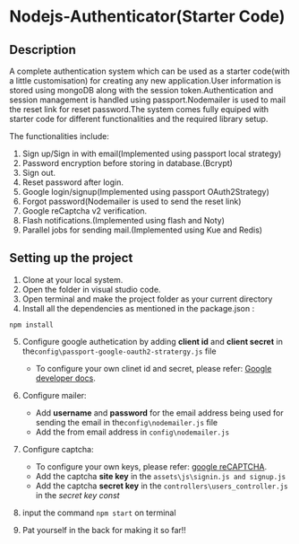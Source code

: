 # Nodejs-Authenticator(Starter Code)

## Description

A complete authentication system which can be used as a starter code(with a little customisation) for creating any
new application.User information is stored using mongoDB along with the session token.Authentication and session management is handled using passport.Nodemailer is used to mail the reset link for reset password.The system comes fully equiped with starter code for different functionalities and the required library setup.

The functionalities include:
1. Sign up/Sign in with email(Implemented using passport local strategy)
2. Password encryption before storing in database.(Bcrypt)
3. Sign out.
4. Reset password after login.
5. Google login/signup(Implemented using passport OAuth2Strategy)
6. Forgot password(Nodemailer is used to send the reset link)
7. Google reCaptcha v2 verification.
8. Flash notifications.(Implemented using flash and Noty)
9. Parallel jobs for sending mail.(Implemented using Kue and Redis)


## Setting up the project
1. Clone at your local system.
2. Open the folder in visual studio code.
3. Open terminal and make the project folder as your current directory
4. Install all the dependencies as mentioned in the package.json :
```
npm install
```
5. Configure google authetication by adding **client id** and **client secret** in the`config\passport-google-oauth2-stratergy.js` file
   - To configure your own clinet id and secret, please refer: [Google developer docs](https://developers.google.com/adwords/api/docs/guides/authentication#create_a_client_id_and_client_secret).
6. Configure mailer:
   - Add **username** and **password** for the email address being used for sending the email in the`config\nodemailer.js` file  
   - Add the from email address in `config\nodemailer.js`
7. Configure captcha:
   - To configure your own keys, please refer: [google reCAPTCHA](https://www.google.com/recaptcha/admin/create).
   - Add the captcha **site key** in the   `assets\js\signin.js and signup.js`
   - Add the captcha **secret key** in the `controllers\users_controller.js` in the *secret key const*

8.  input the command `npm start` on terminal

9. Pat yourself in the back for making it so far!!

